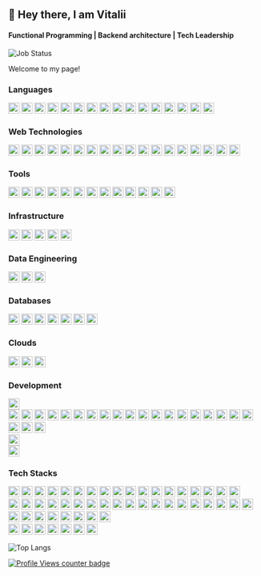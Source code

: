 ## 👋 Hey there, I am Vitalii
#### Functional Programming | Backend architecture | Tech Leadership

![Job Status](https://img.shields.io/badge/⭐%20Job_status%20⭐-%20Open%20to%20work%20-brightgreen)

<p>Welcome to my page!</p>

<!--
**shinevit/shinevit** is a ✨ _special_ ✨ repository because its `README.md` (this file) appears on your GitHub profile.

Here are some ideas to get you started:

- 🔭 I’m currently working on ...
- 🌱 I’m currently learning ...
- 👯 I’m looking to collaborate on ...
- 🤔 I’m looking for help with ...
- 💬 Ask me about ...
- 📫 How to reach me: ...
- 😄 Pronouns: ...
- ⚡ Fun fact: ...
-->

### Languages
<span>
    <img src="https://img.shields.io/badge/-Scala-white?style=flat&logo=scala&logoColor=darkred" height="22" alt="Scala" />
    <img src="https://img.shields.io/badge/-Java-F06D16?style=flat&logo=java&logoColor=darkred" height="22" alt="Java" />
    <img src="https://img.shields.io/badge/-C%23-68217A?style=flat&logo=dotnet&logoColor=white" height="22" alt="CSharp" />
    <img src="https://img.shields.io/badge/-C++-07458A?style=flat&logo=cplusplus&logoColor=white" height="22" alt="C++" />
    <img src="https://img.shields.io/badge/-C-2B3497?style=flat&logo=c&logoColor=white" height="22" alt="C" />
    <img src="https://img.shields.io/badge/-Python3-3776AB?style=flat&logo=python&logoColor=white" height="22" alt="Python3" />
    <img src="https://img.shields.io/badge/-R-174BA2?style=flat&logo=r&logoColor=white" height="22" alt="R" />
    <img src="https://img.shields.io/badge/-Go-14A4D8?style=flat&logo=go&logoColor=white" height="22" alt="Go" />
    <img src="https://img.shields.io/badge/-Groovy-darkgreen?style=flat&logo=groovy&logoColor=white" height="22" alt="Groovy" />
    <img src="https://img.shields.io/badge/-JavaScript_ES5+-EBD63F?style=flat&logo=javascript&logoColor=black" height="22" alt="JavaScript" />
    <img src="https://img.shields.io/badge/-TypeScript-0C64C1?style=flat&logo=typescript&logoColor=white" height="22" alt="TypeScript" />
    <img src="https://img.shields.io/badge/-Solidity-559CFF?style=flat&logo=solidity&logoColor=white" height="22" alt="Solidity" />
    <img src="https://img.shields.io/badge/-Perl-053052?style=flat&logo=perl&logoColor=white" height="22" alt="Perl" />
    <img src="https://img.shields.io/badge/-Bash-1B1E2B?style=flat&logo=bash&logoColor=white" height="22" alt="Bash" />
    <img src="https://img.shields.io/badge/-Powershell-355EC3?style=flat&logo=powershell&logoColor=white" height="22" alt="Powershell" />
    <img src="https://img.shields.io/badge/-SQL-36658F?style=flat&logo=sql&logoColor=white" height="22" alt="SQL" />
</span>

### Web Technologies
<p>
    <img src="https://img.shields.io/badge/-Node.js-339933?style=flat&logo=node.js&logoColor=white" height="22" alt="Node.js" />
    <img src="https://img.shields.io/badge/-Express-1B1E2B?style=flat&logo=Express&logoColor=white" height="22" alt="Express" />
    <img src="https://img.shields.io/badge/-Next.js-1B1E2B?style=flat&logo=next.js&logoColor=white" height="22" alt="Next.js" />
    <img src="https://img.shields.io/badge/-GraphQL-1B1E2B?style=flat&logo=graphql&logoColor=DC129B" height="22" alt="GraphQL" />
    <img src="https://img.shields.io/badge/-HTML5-D73718?style=flat&logo=HTML5&logoColor=white" height="22" alt="HTML5" />
    <img src="https://img.shields.io/badge/-CSS3-0D61AF?style=flat&logo=CSS&logoColor=white" height="22" alt="CSS3" />
    <img src="https://img.shields.io/badge/-Tailwind_CSS_4-1B1E2B?style=flat&logo=tailwindcss&logoColor=25B0AE" height="22" alt="Tailwind CSS" />
    <img src="https://img.shields.io/badge/-Sass-D46B9E?style=flat&logo=SASS&logoColor=white" height="22" alt="Sass" />
    <img src="https://img.shields.io/badge/-jQuery-white?style=flat&logo=jQuery&logoColor=0D61AF" height="22" alt="jQuery" />
    <img src="https://img.shields.io/badge/-React-61DAFB?style=flat&logo=react&logoColor=gray" height="22" alt="React" />
    <img src="https://img.shields.io/badge/-Redux-6231AE?style=flat&logo=redux&logoColor=white" height="22" alt="Redux" />
    <img src="https://img.shields.io/badge/-Jest-white?style=flat&logo=jest&logoColor=C63438" height="22" alt="Jest" />
    <img src="https://img.shields.io/badge/-Vite-A716FD?style=flat&logo=vite&logoColor=FECB23" height="22" alt="Vite" />
    <img src="https://img.shields.io/badge/-WebPack-7ECCF9?style=flat&logo=webpack&logoColor=1962B2" height="22" alt="Webpack" />
    <img src="https://img.shields.io/badge/-Gulp-C63438?style=flat&logo=gulp&logoColor=white" height="22" alt="Gulp" />
    <img src="https://img.shields.io/badge/-yarn-2A86B5?style=flat&logo=yarn&logoColor=white" height="22" alt="Yarn" />
    <img src="https://img.shields.io/badge/-npm-C63438?style=flat&logo=npm&logoColor=white" height="22" alt="npm" />
    <img src="https://img.shields.io/badge/-pnpm-1B1E2B?style=flat&logo=pnpm&logoColor=yellow" height="22" alt="pnpm" />
</p>

### Tools
<p>
    <img src="https://img.shields.io/badge/-Git-F05032?style=flat&logo=git&logoColor=white" height="22" alt="Git" />
    <img src="https://img.shields.io/badge/-Bitbucket-0052CC?style=flat&logo=bitbucket&logoColor=white" height="22" alt="Bitbucket" />
    <img src="https://img.shields.io/badge/-Grafana-F46800?style=flat&logo=grafana&logoColor=white" height="22" alt="Grafana" />
    <img src="https://img.shields.io/badge/-Prometheus-E6522C?style=flat&logo=prometheus&logoColor=white" height="22" alt="Prometheus" />
    <img src="https://img.shields.io/badge/-Splunk-F9A41B?style=flat&logo=splunk&logoColor=black" height="22" alt="Splunk" />
    <img src="https://img.shields.io/badge/-DataDog-4400FF?style=flat&logo=datadog&logoColor=white" height="22" alt="DataDog" />
    <img src="https://img.shields.io/badge/-Jenkins-D24939?style=flat&logo=jenkins&logoColor=white" height="22" alt="Jenkins" />
    <img src="https://img.shields.io/badge/-JFrog-darkgreen?style=flat&logo=jfrog&logoColor=white" height="22" alt="JFrog" />
    <img src="https://img.shields.io/badge/-ELK-1397DF?style=flat&logo=elasticsearch&logoColor=white" height="22" alt="ELK" />
    <img src="https://img.shields.io/badge/-NewRelic-16AD62?style=flat&logo=newrelic&logoColor=white" height="22" alt="New Relic" />
    <img src="https://img.shields.io/badge/-Postman-FF6C37?style=flat&logo=postman&logoColor=white" height="22" alt="Postman" />
    <img src="https://img.shields.io/badge/-Nginx-009639?style=flat&logo=nginx&logoColor=white" height="22" alt="Nginx" />
    <img src="https://img.shields.io/badge/-Figma-8F38FE?style=flat&logo=figma&logoColor=white" height="22" alt="Figma" />
</p>

### Infrastructure
<p>
    <img src="https://img.shields.io/badge/Docker-darkgreen?style=flat" height="22" />
    <img src="https://img.shields.io/badge/Kubernetes-darkgreen?style=flat" height="22" />
    <img src="https://img.shields.io/badge/Terraform-darkgreen?style=flat" height="22" />
    <img src="https://img.shields.io/badge/Ansible-darkgreen?style=flat" height="22" />
    <img src="https://img.shields.io/badge/Linux-darkgreen?style=flat" height="22" />
</p>


### Data Engineering
<p>
    <img src="https://img.shields.io/badge/RabbitMQ-darkgreen?style=flat" height="22" />
    <img src="https://img.shields.io/badge/Apache Kafka-darkgreen?style=flat" height="22" />
    <img src="https://img.shields.io/badge/Apache%20Spark-darkgreen?style=flat" height="22" />
</p>


### Databases
<p>
    <img src="https://img.shields.io/badge/BigQuery-darkgreen?style=flat" height="22" />
    <img src="https://img.shields.io/badge/MSSQL-darkgreen?style=flat" height="22" />
    <img src="https://img.shields.io/badge/Postgres-darkgreen?style=flat" height="22" />
    <img src="https://img.shields.io/badge/MySQL-darkgreen?style=flat" height="22" />
    <img src="https://img.shields.io/badge/DynamoDB-darkgreen?style=flat" height="22" />
    <img src="https://img.shields.io/badge/Redis-darkgreen?style=flat" height="22" />
    <img src="https://img.shields.io/badge/MongoDB-darkgreen?style=flat" height="22" />
</p>

### Clouds
<p>
    <img src="https://img.shields.io/badge/AWS-darkgreen?style=flat" height="22" />
    <img src="https://img.shields.io/badge/GCP-darkgreen?style=flat" height="22" />
    <img src="https://img.shields.io/badge/Azure-darkgreen?style=flat" height="22" />
</p>

### Development
<p>
<img src="https://img.shields.io/badge/Back--end:-Scala 2 | .NET Core | NodeJS-darkgreen?style=flat" height="22" />
<br/>
<img src="https://img.shields.io/badge/Front--end:-HTML5-darkgreen?style=flat" height="22" />
<img src="https://img.shields.io/badge/CSS3-darkgreen?style=flat" height="22" />
<img src="https://img.shields.io/badge/BEM-darkgreen?style=flat" height="22" />
<img src="https://img.shields.io/badge/Bootstrap 5-darkgreen?style=flat" height="22" />
<img src="https://img.shields.io/badge/Tailwind%20CSS%204-darkgreen?style=flat" height="22" />
<img src="https://img.shields.io/badge/Sass%20(SCSS)-darkgreen?style=flat" height="22" />
<img src="https://img.shields.io/badge/JavaScript-darkgreen?style=flat" height="22" />
<img src="https://img.shields.io/badge/jQuery-darkgreen?style=flat" height="22" />
<img src="https://img.shields.io/badge/Material-darkgreen?style=flat" height="22" />
<img src="https://img.shields.io/badge/SPA-darkgreen?style=flat" height="22" />
<img src="https://img.shields.io/badge/PWA-darkgreen?style=flat" height="22" />
<img src="https://img.shields.io/badge/Responsive%20Design-darkgreen?style=flat" height="22" />
<img src="https://img.shields.io/badge/Angular%202%2B-darkgreen?style=flat" height="22" />
<img src="https://img.shields.io/badge/RxJS-darkgreen?style=flat" height="22" />
<img src="https://img.shields.io/badge/React.js%20%2B%20TypeScript-darkgreen?style=flat" height="22" />
<img src="https://img.shields.io/badge/Redux-darkgreen?style=flat" height="22" />
<img src="https://img.shields.io/badge/Formik-darkgreen?style=flat" height="22" />
<img src="https://img.shields.io/badge/Axios-darkgreen?style=flat" height="22" />
<img src="https://img.shields.io/badge/AJAX-darkgreen?style=flat" height="22" />
<img src="https://img.shields.io/badge/Comet-darkgreen?style=flat" height="22" />
<img src="https://img.shields.io/badge/Long%20polling-darkgreen?style=flat" height="22" />
<img src="https://img.shields.io/badge/WebSocket-darkgreen?style=flat" height="22" />
<br/>
<img src="https://img.shields.io/badge/Mobile:-React Native + Expo, Nativewind-darkgreen?style=flat" height="22" />
<br/>
<img src="https://img.shields.io/badge/Desktop:-WPF .NET | Electron | Java-darkgreen?style=flat" height="22" />
</p>

### Tech Stacks

<p>
<img src="https://img.shields.io/badge/Scala 2:-Cats-darkgreen?style=flat" height="22" />
<img src="https://img.shields.io/badge/Cats_Effect-darkgreen?style=flat" height="22" />
<img src="https://img.shields.io/badge/circe-darkgreen?style=flat" height="22" />
<img src="https://img.shields.io/badge/http4s-darkgreen?style=flat" height="22" />
<img src="https://img.shields.io/badge/Play2-darkgreen?style=flat" height="22" />
<img src="https://img.shields.io/badge/fs2-darkgreen?style=flat" height="22" />
<img src="https://img.shields.io/badge/Akka Framework (Actors, Http, Streams)-darkgreen?style=flat" height="22" />
<img src="https://img.shields.io/badge/Doobie-darkgreen?style=flat" height="22" />
<img src="https://img.shields.io/badge/Slick-darkgreen?style=flat" height="22" />
<img src="https://img.shields.io/badge/ScalaTest-darkgreen?style=flat" height="22" />
<img src="https://img.shields.io/badge/Pact-darkgreen?style=flat" height="22" />
<img src="https://img.shields.io/badge/Spec2-darkgreen?style=flat" height="22" />
<img src="https://img.shields.io/badge/SL4J-darkgreen?style=flat" height="22" />
<img src="https://img.shields.io/badge/sbt-darkgreen?style=flat" height="22" />
<img src="https://img.shields.io/badge/scala--cli-darkgreen?style=flat" height="22" />
<img src="https://img.shields.io/badge/PostgreSQL-darkgreen?style=flat" height="22" />
<img src="https://img.shields.io/badge/ClickHouse-darkgreen?style=flat" height="22" />
<img src="https://img.shields.io/badge/RabbitMQ-darkgreen?style=flat" height="22" />  
<br/>
<img src="https://img.shields.io/badge/.NET:-C%23 .NET-darkgreen?style=flat" height="22" />
<img src="https://img.shields.io/badge/C++ .NET-darkgreen?style=flat" height="22" />
<img src="https://img.shields.io/badge/.NET Framework-darkgreen?style=flat" height="22" />
<img src="https://img.shields.io/badge/.NET Core-darkgreen?style=flat" height="22" />
<img src="https://img.shields.io/badge/ASP.NET MVC-darkgreen?style=flat" height="22" />
<img src="https://img.shields.io/badge/ASP.NET Core-darkgreen?style=flat" height="22" />
<img src="https://img.shields.io/badge/ASP.NET WebAPI-darkgreen?style=flat" height="22" />
<img src="https://img.shields.io/badge/WCF-darkgreen?style=flat" height="22" />
<img src="https://img.shields.io/badge/Swagger-darkgreen?style=flat" height="22" />
<img src="https://img.shields.io/badge/Owin-darkgreen?style=flat" height="22" />
<img src="https://img.shields.io/badge/Akka.NET-darkgreen?style=flat" height="22" />
<img src="https://img.shields.io/badge/SignalR-darkgreen?style=flat" height="22" />
<img src="https://img.shields.io/badge/WPF-darkgreen?style=flat" height="22" />
<img src="https://img.shields.io/badge/Linq-darkgreen?style=flat" height="22" />
<img src="https://img.shields.io/badge/Unity-darkgreen?style=flat" height="22" />
<img src="https://img.shields.io/badge/Ninject-darkgreen?style=flat" height="22" />
<img src="https://img.shields.io/badge/AutoMapper-darkgreen?style=flat" height="22" />
<img src="https://img.shields.io/badge/Polly-darkgreen?style=flat" height="22" />
<img src="https://img.shields.io/badge/Refit-darkgreen?style=flat" height="22" />
<img src="https://img.shields.io/badge/xUnit-darkgreen?style=flat" height="22" />
<img src="https://img.shields.io/badge/Moq-darkgreen?style=flat" height="22" />
<img src="https://img.shields.io/badge/NLog-darkgreen?style=flat" height="22" />
<img src="https://img.shields.io/badge/Serilog-darkgreen?style=flat" height="22" />
<img src="https://img.shields.io/badge/EF-darkgreen?style=flat" height="22" />
<img src="https://img.shields.io/badge/Dapper-darkgreen?style=flat" height="22" />
<img src="https://img.shields.io/badge/MSSQL-darkgreen?style=flat" height="22" />
<img src="https://img.shields.io/badge/RabbitMQ-darkgreen?style=flat" height="22" />
<br/>
<img src="https://img.shields.io/badge/Python 3:-OpenCV-darkgreen?style=flat" height="22" />
<img src="https://img.shields.io/badge/PyTorch-darkgreen?style=flat" height="22" />
<img src="https://img.shields.io/badge/Flask-darkgreen?style=flat" height="22" />
<img src="https://img.shields.io/badge/FastAPI-darkgreen?style=flat" height="22" />
<img src="https://img.shields.io/badge/SocketIO-darkgreen?style=flat" height="22" />
<img src="https://img.shields.io/badge/asyncio-darkgreen?style=flat" height="22" />
<img src="https://img.shields.io/badge/PyTest-darkgreen?style=flat" height="22" />
</p>

![Top Langs](https://github-readme-stats.vercel.app/api/top-langs/?username=shinevit&layout=compact&theme=vision-friendly-white)


[![Profile Views counter badge](https://u8views.com/api/v1/github/profiles/23308992/views/day-week-month-total-count.svg)](https://u8views.com/github/shinevit)
<!-- <a href="https://u8views.com/github/shinevit">
    <img src="https://u8views.com/api/v1/github/profiles/23308992/views/day-week-month-total-count.svg">
</a> -->

<!-- Yet Another Counter
![Visitors Badge](https://visitor-badge.laobi.icu/badge?page_id=shinevit.shinevit) -->